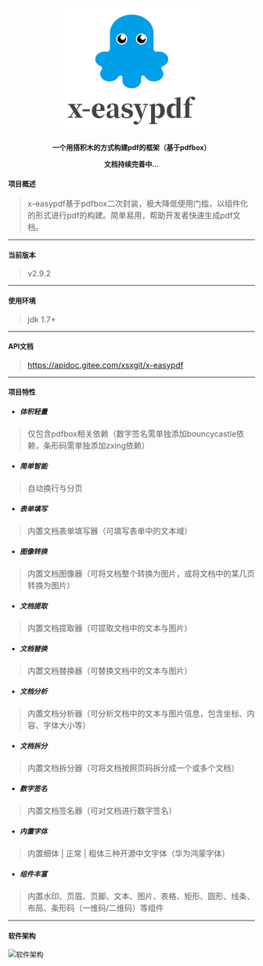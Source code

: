 <p align="center">
    <img src="logo.png">
</p>
<p align="center">
	<strong>一个用搭积木的方式构建pdf的框架（基于pdfbox）</strong>
</p>
<p align="center">
	<strong>文档持续完善中...</strong>
</p>

#### 项目概述
> <font size=3>x-easypdf基于pdfbox二次封装，极大降低使用门槛，以组件化的形式进行pdf的构建。简单易用，帮助开发者快速生成pdf文档。</font>

---

#### 当前版本
> <font size=3>v2.9.2</font>

---

#### 使用环境
> <font size=3>jdk 1.7+</font>

---

#### API文档
> <font size=3>https://apidoc.gitee.com/xsxgit/x-easypdf</font>

---

#### 项目特性
- ##### 体积轻量

> <font size=3>仅包含pdfbox相关依赖（数字签名需单独添加bouncycastle依赖，条形码需单独添加zxing依赖）</font>

- ##### 简单智能

> <font size=3>自动换行与分页</font>

- ##### 表单填写

> <font size=3>内置文档表单填写器（可填写表单中的文本域）</font>

- ##### 图像转换

> <font size=3>内置文档图像器（可将文档整个转换为图片，或将文档中的某几页转换为图片）</font>

- ##### 文档提取

> <font size=3>内置文档提取器（可提取文档中的文本与图片）</font>

- ##### 文档替换

> <font size=3>内置文档替换器（可替换文档中的文本与图片）</font>

- ##### 文档分析

> <font size=3>内置文档分析器（可分析文档中的文本与图片信息，包含坐标、内容、字体大小等）</font>

- ##### 文档拆分

> <font size=3>内置文档拆分器（可将文档按照页码拆分成一个或多个文档）</font>

- ##### 数字签名

> <font size=3>内置文档签名器（可对文档进行数字签名）</font>

- ##### 内置字体

> <font size=3>内置细体 | 正常 | 粗体三种开源中文字体（华为鸿蒙字体）</font>

- ##### 组件丰富

> <font size=3>内置水印、页眉、页脚、文本、图片、表格、矩形、圆形、线条、布局、条形码（一维码/二维码）等组件</font>

---

#### 软件架构
![软件架构](https://oscimg.oschina.net/oscnet/up-4639789b72131924e62650113e6cf80597c.png "x-easypdf整体架构")
